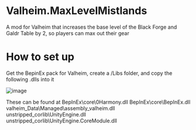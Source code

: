 # Valheim.MaxLevelMistlands
A mod for Valheim that increases the base level of the Black Forge and Galdr Table by 2, so players can max out their gear

# How to set up
Get the BepinEx pack for Valheim, create a /Libs folder, and copy the following .dlls into it

![image](https://user-images.githubusercontent.com/10536628/224829086-61540ecc-cb97-4b15-b079-8b5c37199839.png)

These can be found at
BepInEx\core\0Harmony.dll
BepInEx\core\BepInEx.dll
valheim_Data\Managed\assembly_valheim.dll
unstripped_corlib\UnityEngine.dll
unstripped_corlib\UnityEngine.CoreModule.dll
